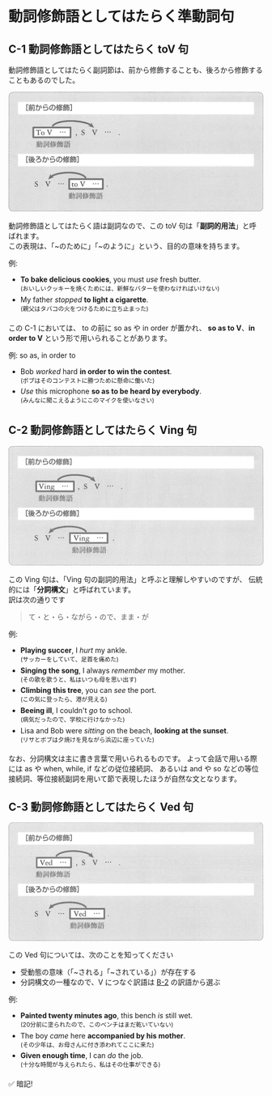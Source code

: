 # 動詞修飾語としてはたらく準動詞句
## <a id="C-1">C-1</a> 動詞修飾語としてはたらく toV 句
動詞修飾語としてはたらく副詞節は、前から修飾することも、後ろから修飾することもあるのでした。

<img src="fig/準動詞句-C_1-イメージ図.png" width="600"/>

動詞修飾語としてはたらく語は副詞なので、この toV 句は「__副詞的用法__」と呼ばれます。  
この表現は、「~のために」「~のように」という、目的の意味を持ちます。

例:
- __To bake delicious cookies__, you must _use_ fresh butter.  
  <sup>(おいしいクッキーを焼くためには、新鮮なバターを使わなければいけない)</sup>
- My father _stopped_ __to light a cigarette__.  
  <sup>(親父はタバコの火をつけるために立ち止まった)</sup>

この C-1 においては、 to の前に so as や in order が置かれ、
__so as to V__、__in order to V__ という形で用いられることがあります。

例: so as, in order to
- Bob _worked_ hard __in order to win the contest__.  
  <sup>(ボブはそのコンテストに勝つために懸命に働いた)</sup>
- _Use_ this microphone __so as to be heard by everybody__.  
  <sup>(みんなに聞こえるようにこのマイクを使いなさい)</sup>

## <a id="C-2">C-2</a> 動詞修飾語としてはたらく Ving 句

<img src="fig/準動詞句-C_2-イメージ図.png" width="600"/>

この Ving 句は、「Ving 句の副詞的用法」と呼ぶと理解しやすいのですが、
伝統的には「__分詞構文__」と呼ばれています。  
訳は次の通りです

> て・と・ら・ながら・ので、まま・が

例:
- __Playing succer__, I _hurt_ my ankle.  
  <sup>(サッカーをしていて、足首を痛めた)</sup>
- __Singing the song__, I always _remember_ my mother.  
  <sup>(その歌を歌うと、私はいつも母を思い出す)</sup>
- __Climbing this tree__, you can _see_ the port.  
  <sup>(この気に登ったら、港が見える)</sup>
- __Beeing ill__, I couldn't _go_ to school.  
  <sup>(病気だったので、学校に行けなかった)</sup>
- Lisa and Bob were _sitting_ on the beach, __looking at the sunset__.  
  <sup>(リサとボブは夕焼けを見ながら浜辺に座っていた)</sup>

なお、分詞構文は主に書き言葉で用いられるものです。
よって会話で用いる際には as や when, while, if などの従位接続詞、
あるいは and や so などの等位接続詞、等位接続副詞を用いて節で表現したほうが自然な文となります。

## <a id="C-3">C-3</a> 動詞修飾語としてはたらく Ved 句

<img src="fig/準動詞句-C_3-イメージ図.png" width="600"/>

この Ved 句については、次のことを知ってください
- 受動態の意味（「~される」「~されている」）が存在する
- 分詞構文の一種なので、V につなぐ訳語は [B-2](03-chapter-1-B.md#B-2) の訳語から選ぶ

例:
- __Painted twenty minutes ago__, this bench _is_ still wet.  
  <sup>(20分前に塗られたので、このベンチはまだ乾いていない)</sup>
- The boy _came_ here __accompanied by his mother__.  
  <sup>(その少年は、お母さんに付き添われてここに来た)</sup>
- __Given enough time__, I can _do_ the job.  
  <sup>(十分な時間が与えられたら、私はその仕事ができる)</sup>

:white_check_mark: 暗記!
